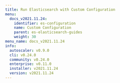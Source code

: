 ```yaml
---
title: Run Elasticsearch with Custom Configuration
menu:
  docs_v2021.11.24:
    identifier: es-configuration
    name: Custom Configuration
    parent: es-elasticsearch-guides
    weight: 30
menu_name: docs_v2021.11.24
info:
  autoscaler: v0.9.0
  cli: v0.24.0
  community: v0.24.0
  enterprise: v0.11.0
  installer: v2021.11.24
  version: v2021.11.24
---
```


